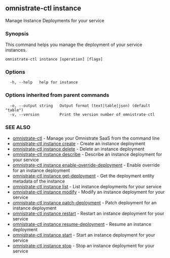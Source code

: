 ## omnistrate-ctl instance

Manage Instance Deployments for your service

### Synopsis

This command helps you manage the deployment of your service instances.

```
omnistrate-ctl instance [operation] [flags]
```

### Options

```
  -h, --help   help for instance
```

### Options inherited from parent commands

```
  -o, --output string   Output format (text|table|json) (default "table")
  -v, --version         Print the version number of omnistrate-ctl
```

### SEE ALSO

- [omnistrate-ctl](omnistrate-ctl.md) - Manage your Omnistrate SaaS from the command line
- [omnistrate-ctl instance create](omnistrate-ctl_instance_create.md) - Create an instance deployment
- [omnistrate-ctl instance delete](omnistrate-ctl_instance_delete.md) - Delete an instance deployment
- [omnistrate-ctl instance describe](omnistrate-ctl_instance_describe.md) - Describe an instance deployment for your service
- [omnistrate-ctl instance enable-override-deployment](omnistrate-ctl_instance_enable-override-deployment.md) - Enable override for an instance deployment
- [omnistrate-ctl instance get-deployment](omnistrate-ctl_instance_get-deployment.md) - Get the deployment entity metadata of the instance
- [omnistrate-ctl instance list](omnistrate-ctl_instance_list.md) - List instance deployments for your service
- [omnistrate-ctl instance modify](omnistrate-ctl_instance_modify.md) - Modify an instance deployment for your service
- [omnistrate-ctl instance patch-deployment](omnistrate-ctl_instance_patch-deployment.md) - Patch deployment for an instance deployment
- [omnistrate-ctl instance restart](omnistrate-ctl_instance_restart.md) - Restart an instance deployment for your service
- [omnistrate-ctl instance resume-deployment](omnistrate-ctl_instance_resume-deployment.md) - Resume an instance deployment
- [omnistrate-ctl instance start](omnistrate-ctl_instance_start.md) - Start an instance deployment for your service
- [omnistrate-ctl instance stop](omnistrate-ctl_instance_stop.md) - Stop an instance deployment for your service
